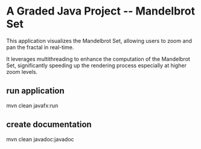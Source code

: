 # A Graded Java Project -- Mandelbrot Set

This application visualizes the Mandelbrot Set, allowing users to zoom and pan the fractal in real-time. 

It leverages multithreading to enhance the computation of the Mandelbrot Set, significantly speeding up the rendering process especially at higher zoom levels.

## run application

mvn clean javafx:run

## create documentation

mvn clean javadoc:javadoc
